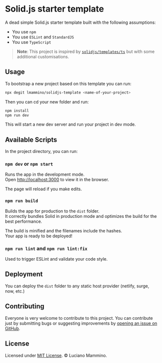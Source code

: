 # Solid.js starter template

A dead simple Solid.js starter template built with the following assumptions:

  - You use `npm`
  - You use `ESLint` and `StandardJS`
  - You use `TypeScript`


> **Note**: This project is inspired by [`solidjs/templates/ts`](https://github.com/solidjs/templates/tree/master/ts) but with some additional customisations.

## Usage

To bootstrap a new project based on this template you can run:

```bash
npx degit lmammino/solidjs-template <name-of-your-project>
```

Then you can cd your new folder and run:

```bash
npm install
npm run dev
```

This will start a new dev server and run your project in dev mode.


## Available Scripts

In the project directory, you can run:


### `npm dev` or `npm start`

Runs the app in the development mode.<br>
Open [http://localhost:3000](http://localhost:3000) to view it in the browser.

The page will reload if you make edits.<br>


### `npm run build`

Builds the app for production to the `dist` folder.<br>
It correctly bundles Solid in production mode and optimizes the build for the best performance.

The build is minified and the filenames include the hashes.<br>
Your app is ready to be deployed!


### `npm run lint` and `npm run lint:fix`

Used to trigger ESLint and validate your code style.


## Deployment

You can deploy the `dist` folder to any static host provider (netlify, surge, now, etc.)


## Contributing

Everyone is very welcome to contribute to this project.
You can contribute just by submitting bugs or suggesting improvements by
[opening an issue on GitHub](https://github.com/lmammino/solidjs-template/issues).


## License

Licensed under [MIT License](LICENSE). © Luciano Mammino.
